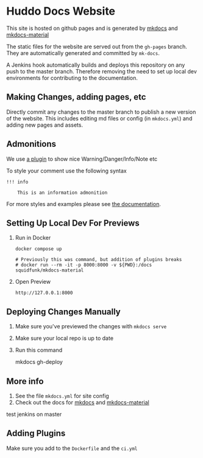 # Huddo Docs Website

This site is hosted on github pages and is generated by [mkdocs](https://www.mkdocs.org) and [mkdocs-material](https://hub.docker.com/r/squidfunk/mkdocs-material/)

The static files for the website are served out from the `gh-pages` branch. They are automatically generated and committed by `mk-docs`.

A Jenkins hook automatically builds and deploys this repository on any push to the master branch. Therefore removing the need to set up local dev environments for contributing to the documentation.

## Making Changes, adding pages, etc

Directly commit any changes to the master branch to publish a new version of the website. This includes editing md files or config (in `mkdocs.yml`) and adding new pages and assets.

## Admonitions

We use [a plugin](https://squidfunk.github.io/mkdocs-material/reference/admonitions/#type:question) to show nice Warning/Danger/Info/Note etc

To style your comment use the following syntax

```
!!! info

    This is an information admonition
```

For more styles and examples please see [the documentation](https://squidfunk.github.io/mkdocs-material/reference/admonitions/#type:question).

## Setting Up Local Dev For Previews

1. Run in Docker

       docker compose up

       # Previously this was command, but addition of plugins breaks
       # docker run --rm -it -p 8000:8000 -v ${PWD}:/docs squidfunk/mkdocs-material


4. Open Preview

       http://127.0.0.1:8000

## Deploying Changes Manually

1. Make sure you've previewed the changes with `mkdocs serve`
2. Make sure your local repo is up to date
3. Run this command

    mkdocs gh-deploy

## More info

1. See the file `mkdocs.yml` for site config
2. Check out the docs for [mkdocs](https://www.mkdocs.org) and [mkdocs-material](https://squidfunk.github.io/mkdocs-material)

test jenkins on master

## Adding Plugins

Make sure you add to the `Dockerfile` and the `ci.yml`
